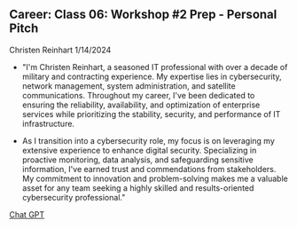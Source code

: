 ## Career: Class 06: Workshop #2 Prep - Personal Pitch
Christen Reinhart
1/14/2024

- "I'm Christen Reinhart, a seasoned IT professional with over a decade of military and contracting experience. My expertise lies in cybersecurity, network management, system administration, and satellite communications. Throughout my career, I've been dedicated to ensuring the reliability, availability, and optimization of enterprise services while prioritizing the stability, security, and performance of IT infrastructure.

- As I transition into a cybersecurity role, my focus is on leveraging my extensive experience to enhance digital security. Specializing in proactive monitoring, data analysis, and safeguarding sensitive information, I've earned trust and commendations from stakeholders. My commitment to innovation and problem-solving makes me a valuable asset for any team seeking a highly skilled and results-oriented cybersecurity professional."

[Chat GPT](https://chat.openai.com/share/d83fb3b7-12b5-4b80-8547-f1859fd1ae95)
